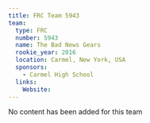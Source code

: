 ```yaml
---
title: FRC Team 5943
team:
  type: FRC
  number: 5943
  name: The Bad News Gears
  rookie_year: 2016
  location: Carmel, New York, USA
  sponsors:
    - Carmel High School
  links:
    Website: 
---
```

No content has been added for this team